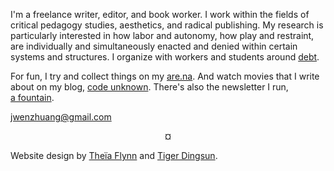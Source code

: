 I'm a freelance writer, editor, and book worker. I work within the fields of critical pedagogy studies, aesthetics, and radical publishing. My research is particularly interested in how labor and autonomy, how play and restraint, are individually and simultaneously enacted and denied within certain systems and structures. I organize with workers and students around [debt](https://debtcollective.org/).   

For fun, I try and collect things on my [are.na](https://www.are.na/wen-z). And watch movies that I write about on my blog, [code unknown](https://code-unknown.com/). There's also the newsletter I run, [a&nbsp;fountain](https://afountain.substack.com/).

jwenzhuang@gmail.com

<p style="text-align: center;">¤</p>

Website design by [Theïa Flynn](https://rangement.github.io) and [Tiger Dingsun](https://www.tiger.exposed).
